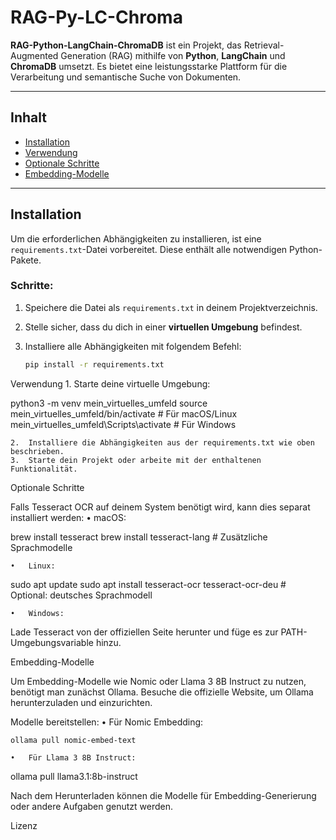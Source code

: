 
# **RAG-Py-LC-Chroma**

**RAG-Python-LangChain-ChromaDB** ist ein Projekt, das Retrieval-Augmented Generation (RAG) mithilfe von **Python**, **LangChain** und **ChromaDB** umsetzt. Es bietet eine leistungsstarke Plattform für die Verarbeitung und semantische Suche von Dokumenten.

---

## **Inhalt**

- [Installation](#installation)
- [Verwendung](#verwendung)
- [Optionale Schritte](#optionale-schritte)
- [Embedding-Modelle](#embedding-modelle)

---

## **Installation**

Um die erforderlichen Abhängigkeiten zu installieren, ist eine `requirements.txt`-Datei vorbereitet. Diese enthält alle notwendigen Python-Pakete.

### **Schritte:**
1. Speichere die Datei als `requirements.txt` in deinem Projektverzeichnis.
2. Stelle sicher, dass du dich in einer **virtuellen Umgebung** befindest.
3. Installiere alle Abhängigkeiten mit folgendem Befehl:

   ```bash
   pip install -r requirements.txt

Verwendung
	1.	Starte deine virtuelle Umgebung:

python3 -m venv mein_virtuelles_umfeld
source mein_virtuelles_umfeld/bin/activate  # Für macOS/Linux
mein_virtuelles_umfeld\Scripts\activate     # Für Windows


	2.	Installiere die Abhängigkeiten aus der requirements.txt wie oben beschrieben.
	3.	Starte dein Projekt oder arbeite mit der enthaltenen Funktionalität.

Optionale Schritte

Falls Tesseract OCR auf deinem System benötigt wird, kann dies separat installiert werden:
	•	macOS:

brew install tesseract
brew install tesseract-lang  # Zusätzliche Sprachmodelle


	•	Linux:

sudo apt update
sudo apt install tesseract-ocr tesseract-ocr-deu  # Optional: deutsches Sprachmodell


	•	Windows:
Lade Tesseract von der offiziellen Seite herunter und füge es zur PATH-Umgebungsvariable hinzu.

Embedding-Modelle

Um Embedding-Modelle wie Nomic oder Llama 3 8B Instruct zu nutzen, benötigt man zunächst Ollama. Besuche die offizielle Website, um Ollama herunterzuladen und einzurichten.

Modelle bereitstellen:
	•	Für Nomic Embedding:

```
ollama pull nomic-embed-text
```

	•	Für Llama 3 8B Instruct:

ollama pull llama3.1:8b-instruct



Nach dem Herunterladen können die Modelle für Embedding-Generierung oder andere Aufgaben genutzt werden.

Lizenz

